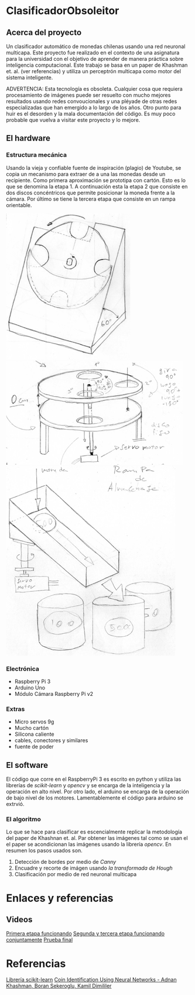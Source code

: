 # ClasificadorObsoleitor

## Acerca del proyecto

Un clasificador automático de monedas chilenas usando una red neuronal multicapa. Este proyecto fue realizado en el contexto de una asignatura para la universidad con el objetivo de aprender de manera práctica sobre inteligencia computacional. Este trabajo se basa en un paper de Khashman et. al. (ver referencias) y utiliza un perceptrón multicapa como motor del sistema inteligente.

ADVERTENCIA: Esta tecnología es obsoleta. Cualquier cosa que requiera procesamiento de imágenes puede ser resuelto con mucho mejores resultados usando redes convoucionales y una pléyade de otras redes especializadas que han emergido a lo largo de los años. Otro punto para huir es el desorden y la mala documentación del código. Es muy poco probable que vuelva a visitar este proyecto y lo mejore.

## El hardware

### Estructura mecánica
Usando la vieja y confiable fuente de inspiración (plagio) de Youtube, se copia un mecanismo para extraer de a una las monedas desde un recipiente. Como primera aproximación se prototipa con cartón. Esto es lo que se denomina la etapa 1. A continuación esta la etapa 2 que consiste en dos discos concéntricos que permite posicionar la moneda frente a la cámara. Por último se tiene la tercera etapa que consiste en un rampa orientable.

![alt text](imgs/Etapa1.jpg "Primera etapa")
![alt text](imgs/Etapa2.jpg "Segunda etapa")
![alt text](imgs/Rampa.jpg "Tercera etapa")

### Electrónica

+ Raspberry Pi 3
+ Arduino Uno
+ Módulo Cámara Raspberry Pi v2

### Extras

+ Micro servos 9g
+ Mucho cartón
+ Silicona caliente
+ cables, conectores y similares
+ fuente de poder


## El software

El código que corre en el RaspberryPi 3 es escrito en python y utiliza las librerías de *scikit-learn* y *opencv* y se encarga de la inteligencia y la operación en alto nivel. Por otro lado, el arduino se encarga de la operación de bajo nivel de los motores. Lamentablemente el código para arduino se extrvió.

### El algoritmo

Lo que se hace para clasificar es escencialmente replicar la metodología del paper de Khashnan et. al. Par obtener las imágenes tal como se usan el el paper se acondicionan las imágenes usando la librería *opencv*. En resumen los pasos usados son.

1. Detección de bordes por medio de *Canny*
2. Encuadre y recorte de imágen usando *la transformada de Hough*
3. Clasificación por medio de red neuronal multicapa

# Enlaces y referencias

## Videos
[Primera etapa funcionando](https://youtu.be/b-e9ZDQvpNs)
[Segunda y tercera etapa funcionando conjuntamente](https://youtu.be/b-e9ZDQvpNs)
[Prueba final](https://youtu.be/b-e9ZDQvpNs)

# Referencias
[Librería scikit-learn](https://scikit-learn.org/stable/index.html)
[Coin Identification Using Neural Networks - Adnan Khashman, Boran Sekeroglu, Kamil Dimililer](https://pdfs.semanticscholar.org/c872/97c158b1e0d4af8889a25e6a06d6305134d1.pdf) 

